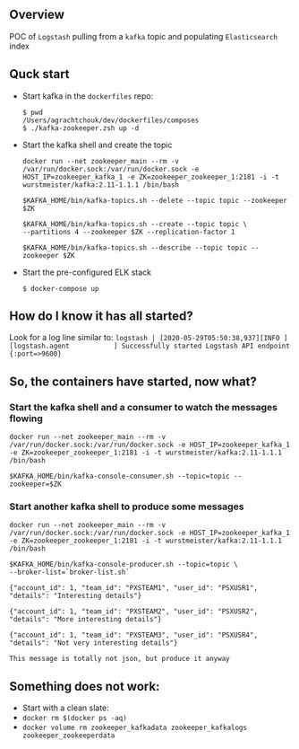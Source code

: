 ## Overview

POC of `Logstash` pulling from a `kafka` topic and populating `Elasticsearch` index

## Quck start

- Start kafka in the `dockerfiles` repo:
    ```
    $ pwd
    /Users/agrachtchouk/dev/dockerfiles/composes
    $ ./kafka-zookeeper.zsh up -d    
    ```

- Start the kafka shell and create the topic
    ```
    docker run --net zookeeper_main --rm -v /var/run/docker.sock:/var/run/docker.sock -e HOST_IP=zookeeper_kafka_1 -e ZK=zookeeper_zookeeper_1:2181 -i -t wurstmeister/kafka:2.11-1.1.1 /bin/bash
    ```
    ```
    $KAFKA_HOME/bin/kafka-topics.sh --delete --topic topic --zookeeper $ZK
    ```
    ```
    $KAFKA_HOME/bin/kafka-topics.sh --create --topic topic \
    --partitions 4 --zookeeper $ZK --replication-factor 1
    ```
    ```
    $KAFKA_HOME/bin/kafka-topics.sh --describe --topic topic --zookeeper $ZK
    ```

- Start the pre-configured ELK stack
    ```
    $ docker-compose up 
    ```

## How do I know it has all started?
Look for a log line similar to:
    ```
    logstash | [2020-05-29T05:50:38,937][INFO ][logstash.agent           ] Successfully started Logstash API endpoint {:port=>9600}
    ```

## So, the containers have started, now what?

### Start the kafka shell and a consumer to watch the messages flowing
```
docker run --net zookeeper_main --rm -v /var/run/docker.sock:/var/run/docker.sock -e HOST_IP=zookeeper_kafka_1 -e ZK=zookeeper_zookeeper_1:2181 -i -t wurstmeister/kafka:2.11-1.1.1 /bin/bash
```
```
$KAFKA_HOME/bin/kafka-console-consumer.sh --topic=topic --zookeeper=$ZK
```

### Start another kafka shell to produce some messages
```
docker run --net zookeeper_main --rm -v /var/run/docker.sock:/var/run/docker.sock -e HOST_IP=zookeeper_kafka_1 -e ZK=zookeeper_zookeeper_1:2181 -i -t wurstmeister/kafka:2.11-1.1.1 /bin/bash
```
```
$KAFKA_HOME/bin/kafka-console-producer.sh --topic=topic \
--broker-list=`broker-list.sh`
```
```
{"account_id": 1, "team_id": "PXSTEAM1", "user_id": "PSXUSR1", "details": "Interesting details"}

{"account_id": 1, "team_id": "PXSTEAM2", "user_id": "PSXUSR2", "details": "More interesting details"}

{"account_id": 1, "team_id": "PXSTEAM3", "user_id": "PSXUSR4", "details": "Not very interesting details"}

This message is totally not json, but produce it anyway
```

## Something does not work:
- Start with a clean slate: 
 - `docker rm $(docker ps -aq)`
 - `docker volume rm zookeeper_kafkadata zookeeper_kafkalogs zookeeper_zookeeperdata`